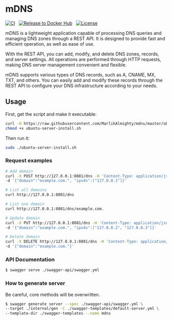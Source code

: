 # mDNS

[![CI](https://github.com/MarlikAlmighty/mdns/actions/workflows/ci.yml/badge.svg?branch=master)](https://github.com/MarlikAlmighty/mdns/actions/workflows/ci.yml) &nbsp;
[![Release to Docker Hub](https://github.com/MarlikAlmighty/mdns/actions/workflows/cd.yml/badge.svg?branch=master)](https://github.com/MarlikAlmighty/mdns/actions/workflows/cd.yml) &nbsp;
[![License](https://img.shields.io/badge/License-MIT%201.0-orange.svg)](https://github.com/MarlikAlmighty/mdns/blob/master/LICENSE) &nbsp;


mDNS is a lightweight application capable of processing DNS queries and managing DNS zones through a REST API. It is designed to provide fast and efficient operation, as well as ease of use.

With the REST API, you can add, modify, and delete DNS zones, records, and server settings. All operations are performed through HTTP requests, making DNS server management convenient and flexible.

mDNS supports various types of DNS records, such as A, CNAME, MX, TXT, and others. You can easily add and modify these records through the REST API to configure your DNS infrastructure according to your needs.

## Usage

First, get the script and make it executable:
```sh
curl -O https://raw.githubusercontent.com/MarlikAlmighty/mdns/master/ubuntu-server-install.sh
chmod +x ubuntu-server-install.sh
```

Then run it:

```sh
sudo ./ubuntu-server-install.sh
``` 

### Request examples

```sh
# Add domain
curl -X POST http://127.0.0.1:8081/dns -H 'Content-Type: application/json' \
-d '{"domain":"example.com.", "ipv4s":["127.0.0.1"]}'

# List all domains
curl http://127.0.0.1:8081/dns

# List one domain
curl http://127.0.0.1:8081/dns/example.com.

# Update domain
curl -X PUT http://127.0.0.1:8081/dns -H 'Content-Type: application/json' \
-d '{"domain":"example.com.", "ipv4s":["127.0.0.2", "127.0.0.3"]}'

# Delete domain
curl -X DELETE http://127.0.0.1:8081/dns -H 'Content-Type: application/json' \
-d '{"domain":"example.com."}'
```

### API Documentation

```sh
$ swagger serve ./swagger-api/swagger.yml
```

### How to generate server

 Be careful, core methods will be overwritten.
```sh
$ swagger generate server --spec ./swagger-api/swagger.yml \ 
--target ./internal/gen -C ./swagger-templates/default-server.yml \
--template-dir ./swagger-templates --name mdns
```
